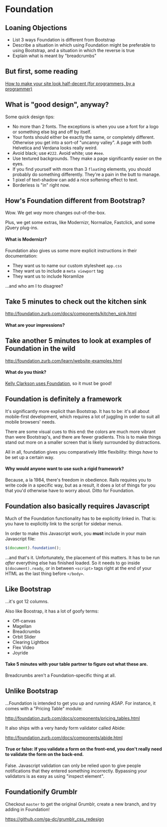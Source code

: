 # Foundation

## Loaning Objections
- List 3 ways Foundation is different from Bootstrap
- Describe a situation in which using Foundation might be preferable to using Bootstrap, and a situation in which the reverse is true
- Explain what is meant by "breadcrumbs"

## But first, some reading

[How to make your site look half-decent (for programmers, by a programmer)](https://24ways.org/2012/how-to-make-your-site-look-half-decent)

## What is "good design", anyway?

Some quick design tips:
- No more than 2 fonts. The exceptions is when you use a font for a logo or something else big and off by itself.
- Your fonts should either be exactly the same, or completely different. Otherwise you get into a sort-of "uncanny valley". A page with both Helvetica and Verdana looks really weird.
- Avoid black; use `#222`. Avoid white; use `#eee`.
- Use textured backgrounds. They make a page significantly easier on the eyes.
- If you find yourself with more than 3 `float`ing elements, you should probably do something differently. They're a pain in the butt to manage.
- 1 pixel of text-shadow can add a nice softening effect to text.
- Borderless is "in" right now.

## How's Foundation different from Bootstrap?

Wow. We get *way* more changes out-of-the-box.

Plus, we get some extras, like Modernizr, Normalize, Fastclick, and some jQuery plug-ins.

#### What is Modernizr?

Foundation also gives us some more explicit instructions in their documentation:

- They want us to name our custom stylesheet `app.css`
- They want us to include a `meta viewport` tag
- They want us to include Noramlize

...and who am I to disagree?

## Take 5 minutes to check out the kitchen sink

http://foundation.zurb.com/docs/components/kitchen_sink.html

#### What are your impressions?

## Take another 5 minutes to look at examples of Foundation in the wild

http://foundation.zurb.com/learn/website-examples.html

#### What do you think?

[Kelly Clarkson uses Foundation](http://www.kellyclarkson.com/us/), so it must be good!

## Foundation is definitely a framework

It's significantly more explicit than Bootstrap. It has to be: it's all about mobile-first development, which requires a lot of juggling in order to suit all mobile browsers' needs.

There are some visual cues to this end: the colors are much more vibrant than were Bootstrap's, and there are fewer gradients. This is to make things stand out more on a smaller screen that is likely surrounded by distractions.

All in all, foundation gives you comparatively little flexibility: things *have* to be set up a certain way.

#### Why would anyone want to use such a rigid framework?

Because, a la 1984, there's freedom in obedience. Rails requires you to write code in a specific way, but as a result, it does a lot of things for you that you'd otherwise have to worry about. Ditto for Foundation.

## Foundation also basically requires Javascript

Much of the Foundation functionality has to be explicitly linked in. That is: you have to explicitly link to the script for sidebar menus.

In order to make this Javascript work, you **must** include in your main Javascript file:

```js
$(document).foundation();
```

...and that's it. Unfortunately, the placement of this matters. It has to be run *after* everything else has finished loaded. So it needs to go inside `$(document).ready`, or in between `<script>` tags right at the end of your HTML as the last thing before `</body>`.

## Like Bootstrap

...it's got 12 columns.

Also like Boostrap, it has a lot of goofy terms:

- Off-canvas
- Magellan
- Breadcrumbs
- Orbit Slider
- Clearing Lightbox
- Flex Video
- Joyride

#### Take 5 minutes with your table partner to figure out what these are.

Breadcrumbs aren't a Foundation-specific thing at all.

## Unlike Bootstrap

...Foundation is intended to get you up and running ASAP. For instance, it comes with a "Pricing Table" module:

http://foundation.zurb.com/docs/components/pricing_tables.html

It also ships with a very handy form validator called Abide:

http://foundation.zurb.com/docs/components/abide.html

#### True or false: If you validate a form on the front-end, you don't really need to validate the form on the back-end.

False. Javascript validation can only be relied upon to give people notifications that they entered something incorrectly. Bypassing your validators is as easy as using "inspect element".

## Foundationify Grumblr

Checkout `master` to get the original Grumblr, create a new branch, and try adding in Foundation!

https://github.com/ga-dc/grumblr_css_redesign
